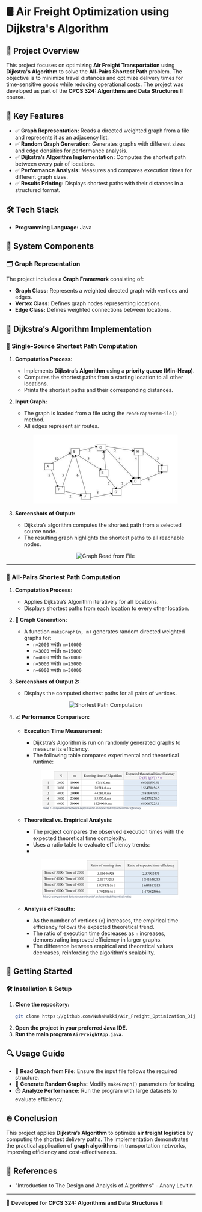 # 🛢️ Air Freight Optimization using Dijkstra's Algorithm

## 🚀 Project Overview
This project focuses on optimizing **Air Freight Transportation** using **Dijkstra's Algorithm** to solve the **All-Pairs Shortest Path** problem. The objective is to minimize travel distances and optimize delivery times for time-sensitive goods while reducing operational costs. The project was developed as part of the **CPCS 324: Algorithms and Data Structures II** course.

## 🎯 Key Features
- ✅ **Graph Representation:** Reads a directed weighted graph from a file and represents it as an adjacency list.
- ✅ **Random Graph Generation:** Generates graphs with different sizes and edge densities for performance analysis.
- ✅ **Dijkstra’s Algorithm Implementation:** Computes the shortest path between every pair of locations.
- ✅ **Performance Analysis:** Measures and compares execution times for different graph sizes.
- ✅ **Results Printing:** Displays shortest paths with their distances in a structured format.

## 🛠️ Tech Stack
- **Programming Language:** Java

## 📌 System Components
### 🗂️ Graph Representation
The project includes a **Graph Framework** consisting of:
- **Graph Class:** Represents a weighted directed graph with vertices and edges.
- **Vertex Class:** Defines graph nodes representing locations.
- **Edge Class:** Defines weighted connections between locations.


## 🔄 Dijkstra’s Algorithm Implementation
### 🏹 Single-Source Shortest Path Computation
1. **Computation Process:**
   - Implements **Dijkstra’s Algorithm** using a **priority queue (Min-Heap)**.
   - Computes the shortest paths from a starting location to all other locations.
   - Prints the shortest paths and their corresponding distances.

2. **Input Graph:**
   - The graph is loaded from a file using the `readGraphFromFile()` method.
   - All edges represent air routes.
   
   <p align="center">
     <img src="Dijkstra_img/Graph.png" width="80%" alt="Graph Before and After Dijkstra">
   </p>

3. **Screenshots of Output:**
   - Dijkstra’s algorithm computes the shortest path from a selected source node.
   - The resulting graph highlights the shortest paths to all reachable nodes.
   
   <p align="center">
     <img src="Dijkstra_img/output1.png" width="80%" alt="Graph Read from File">
   </p>



---

### 🔁 All-Pairs Shortest Path Computation
1. **Computation Process:**
   - Applies Dijkstra’s Algorithm iteratively for all locations.
   - Displays shortest paths from each location to every other location.

2. **🔬 Graph Generation:**
   - A function `makeGraph(n, m)` generates random directed weighted graphs for:
     - `n=2000` with `m=10000`
     - `n=3000` with `m=15000`
     - `n=4000` with `m=20000`
     - `n=5000` with `m=25000`
     - `n=6000` with `m=30000`

3. **Screenshots of Output 2:**
   - Displays the computed shortest paths for all pairs of vertices.
   
   <p align="center">
     <img src="Dijkstra_img/output2.png" width="80%" alt="Shortest Path Computation">
   </p>

4. **📈 Performance Comparison:**
   - **Execution Time Measurement:**
     - Dijkstra’s Algorithm is run on randomly generated graphs to measure its efficiency.
     - The following table compares experimental and theoretical runtime:
     
     <p align="center">
       <img src="Dijkstra_img/time_efficiency.png" width="80%" alt="Dijkstra Execution Time Comparison">
     </p>

   - **Theoretical vs. Empirical Analysis:**
     - The project compares the observed execution times with the expected theoretical time complexity.
     - Uses a ratio table to evaluate efficiency trends:
     - 
     <p align="center">
       <img src="Dijkstra_img/ratios.png" width="80%" alt="Dijkstra Execution Time Comparison">
     </p>

   - **Analysis of Results:**
     - As the number of vertices (`n`) increases, the empirical time efficiency follows the expected theoretical trend.
     - The ratio of execution time decreases as `n` increases, demonstrating improved efficiency in larger graphs.
     - The difference between empirical and theoretical values decreases, reinforcing the algorithm's scalability.



## 🚀 Getting Started
### 🛠️ Installation & Setup
1. **Clone the repository:**
   ```sh
   git clone https://github.com/NuhaMakki/Air_Freight_Optimization_Dijkstra_Algorithm.git
   ```
2. **Open the project in your preferred Java IDE.**
3. **Run the main program `AirFreightApp.java`.**

## 🔍 Usage Guide
- 📂 **Read Graph from File:** Ensure the input file follows the required structure.
- 🔢 **Generate Random Graphs:** Modify `makeGraph()` parameters for testing.
- ⏱️ **Analyze Performance:** Run the program with large datasets to evaluate efficiency.

## 🔥 Conclusion
This project applies **Dijkstra’s Algorithm** to optimize **air freight logistics** by computing the shortest delivery paths. The implementation demonstrates the practical application of **graph algorithms** in transportation networks, improving efficiency and cost-effectiveness.

## 📄 References
- "Introduction to The Design and Analysis of Algorithms" - Anany Levitin

---
📌 **Developed for CPCS 324: Algorithms and Data Structures II**

